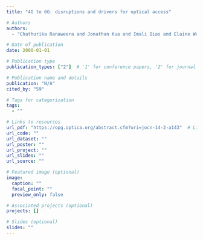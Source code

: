 ```yaml
---
title: "4G to 6G: disruptions and drivers for optical access"

# Authors
authors:
  - "Chathurika Ranaweera and Jonathan Kua and Imali Dias and Elaine Wong and Christina Lim and Ampalavanapillai Nirmalathas"

# Date of publication
date: 2000-01-01

# Publication type
publication_types: ["2"]  # '1' for conference papers, '2' for journal articles, '3' for preprints

# Publication name and details
publication: "N/A"
cited_by: "59"

# Tags for categorization
tags:
  - ""

# Links to resources
url_pdf: "https://opg.optica.org/abstract.cfm?uri=jocn-14-2-a143"  # Link to the resource
url_code: ""
url_dataset: ""
url_poster: ""
url_project: ""
url_slides: ""
url_source: ""

# Featured image (optional)
image:
  caption: ""
  focal_point: ""
  preview_only: false

# Associated projects (optional)
projects: []

# Slides (optional)
slides: ""
---
```


